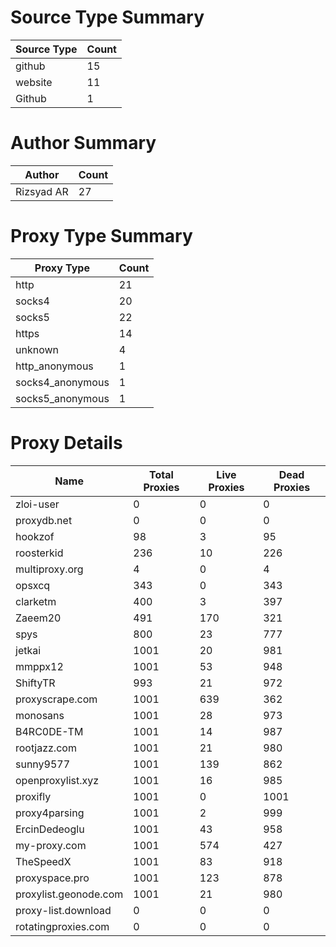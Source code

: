 # Source Type Summary

| Source Type | Count |
|-------------|-------|
| github | 15 |
| website | 11 |
| Github | 1 |


# Author Summary

| Author | Count |
|--------|-------|
| Rizsyad AR | 27 |


# Proxy Type Summary

| Proxy Type | Count |
|------------|-------|
| http | 21 |
| socks4 | 20 |
| socks5 | 22 |
| https | 14 |
| unknown | 4 |
| http_anonymous | 1 |
| socks4_anonymous | 1 |
| socks5_anonymous | 1 |


# Proxy Details

| Name | Total Proxies | Live Proxies | Dead Proxies |
|------|---------------|--------------|---------------|
| zloi-user | 0 | 0 | 0 |
| proxydb.net | 0 | 0 | 0 |
| hookzof | 98 | 3 | 95 |
| roosterkid | 236 | 10 | 226 |
| multiproxy.org | 4 | 0 | 4 |
| opsxcq | 343 | 0 | 343 |
| clarketm | 400 | 3 | 397 |
| Zaeem20 | 491 | 170 | 321 |
| spys | 800 | 23 | 777 |
| jetkai | 1001 | 20 | 981 |
| mmppx12 | 1001 | 53 | 948 |
| ShiftyTR | 993 | 21 | 972 |
| proxyscrape.com | 1001 | 639 | 362 |
| monosans | 1001 | 28 | 973 |
| B4RC0DE-TM | 1001 | 14 | 987 |
| rootjazz.com | 1001 | 21 | 980 |
| sunny9577 | 1001 | 139 | 862 |
| openproxylist.xyz | 1001 | 16 | 985 |
| proxifly | 1001 | 0 | 1001 |
| proxy4parsing | 1001 | 2 | 999 |
| ErcinDedeoglu | 1001 | 43 | 958 |
| my-proxy.com | 1001 | 574 | 427 |
| TheSpeedX | 1001 | 83 | 918 |
| proxyspace.pro | 1001 | 123 | 878 |
| proxylist.geonode.com | 1001 | 21 | 980 |
| proxy-list.download | 0 | 0 | 0 |
| rotatingproxies.com | 0 | 0 | 0 |
